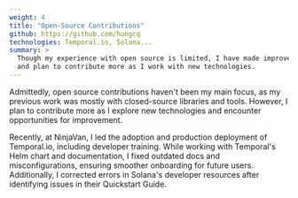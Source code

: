 ```yaml
---
weight: 4
title: "Open-Source Contributions"
github: https://github.com/hungcq
technologies: Temporal.io, Solana...
summary: >
  Though my experience with open source is limited, I have made improvements to Temporal.io and Solana documentation,
  and plan to contribute more as I work with new technologies.
---
```


Admittedly, open source contributions haven't been my main focus,
as my previous work was mostly with closed-source libraries and tools.
However, I plan to contribute more as I explore new technologies and encounter opportunities for improvement.

Recently, at NinjaVan, I led the adoption and production deployment of Temporal.io, including developer training.
While working with Temporal's Helm chart and documentation, I fixed outdated docs and misconfigurations,
ensuring smoother onboarding for future users.
Additionally, I corrected errors in Solana's developer resources after identifying issues in their Quickstart Guide.